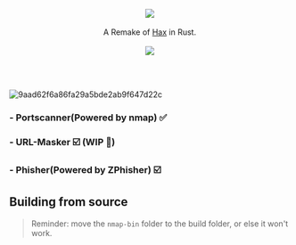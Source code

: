 <p align="center">
  <img src="https://user-images.githubusercontent.com/67526259/236649035-8215ae72-2b3d-4fa3-ada5-674390a46db2.png">
  <br><br>
  A Remake of <a href="https://github.com/skyline69/hax">Hax</a> in Rust.
  <br><br>
  <img src="https://user-images.githubusercontent.com/67526259/236649160-018c6091-98d4-4be0-8d95-c5c986c05642.png">
<br><br>
</p>

<br>

![9aad62f6a86fa29a5bde2ab9f647d22c](https://user-images.githubusercontent.com/67526259/236649115-7c9dc679-53dc-416c-935c-07961eac59d2.png)
### - Portscanner(Powered by nmap) ✅
### - URL-Masker ☑️ (WIP 🚧)
### - Phisher(Powered by ZPhisher) ☑️
## Building from source
> Reminder: move the `nmap-bin` folder to the build folder, or else it won't work.
